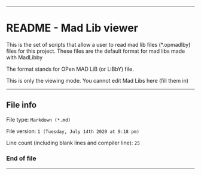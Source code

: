 
***

# README - Mad Lib viewer

This is the set of scripts that allow a user to read mad lib files (*.opmadlby) files for this project. These files are the default format for mad libs made with MadLibby

The format stands for OPen MAD LiB (or LiBbY) file.

This is only the viewing mode. You cannot edit Mad Libs here (fill them in)

***

## File info

File type: `Markdown (*.md)`

File version: `1 (Tuesday, July 14th 2020 at 9:18 pm)`

Line count (including blank lines and compiler line): `25`

### End of file

***
